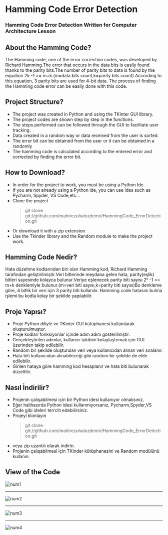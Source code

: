 # Hamming Code Error Detection
### Hamming Code Error Detection Written for Computer Architecture Lesson

 ## About the Hamming Code?
 The Hamming code, one of the error correction codes, was developed by Richard Hamming.The error that occurs in the data bits is easily found thanks to the parity bits.The number of parity bits to data is found by the equation 2k -1 >= m+k.(m=data bits count,k=parity bits count) According to this equation, 3 parity bits are used for 4-bit data. The process of finding the Hamming code error can be easily done with this code.
 
 ## Project Structure?
+ The project was created in Python and using the TKinter GUI library.
+ The project codes are shown step by step in the functions.
+ The steps performed can be followed through the GUI to facilitate user tracking.
+ Data created in a random way or data received from the user is sorted.
+ The error bit can be obtained from the user or it can be obtained in a randomly
+ The hamming code is calculated according to the entered error and corrected by finding the error bit.
 
## How to Download?
+ In order for the project to work, you must be using a Python Ide.
 + If you are not already using a Python ide, you can use ides such as Pycharm, Spyder, VS Code,etc... 
+ Clone the project
  > git clone git://github.com/mahirezuhalozdemir/HammingCode_ErrorDetection.git
+ Or download it with a zip extension
+ Use the Tkinder library and the Random module to make the project work.




## Hamming Code Nedir?
Hata düzeltme kodlarından biri olan Hamming kod, Richard Hamming tarafından geliştirilmiştir.Veri bitlerinde meydana gelen hata, parity(eşlik) bitleri sayesinde kolayca bulunur.Veriye eşlenecek parity biti sayısı 2ᵏ -1 >= m+k denklemiyle bulunur.(m=veri biti sayısı,k=parity biti sayısı)Bu denkleme göre, 4 bitlik bir veri için 3 parity biti kullanılır. Hamming code hatasını bulma işlemi bu kodla kolay bir şekilde yapılabilir.  

## Proje Yapısı?
+ Proje Python diliyle ve TKinter GUI kütüphanesi kullanılarak oluşturulmuştur.
+ Proje kodları fonksiyonlar içinde adım adım gösterilmiştir.
+ Gerçekleştirilen adımlar, kullanıcı takibini kolaylaştırmak için GUI üzerinden takip edilebilir.
+ Random bir şekilde oluşturulan veri veya kullanıcıdan alınan veri sıralanır. 
+ Hata biti kullanıcıdan alınabileceği gibi random bir şekilde de elde edilebilir.
+ Girilen hataya göre hamming kod hesaplanır ve hata biti bulunarak düzeltilir.
 
## Nasıl İndirilir?
+ Projenin çalışabilmesi için bir Python idesi kullanıyor olmalısınız.
 + Eğer halihazırda Python idesi kullanmıyorsanız, Pycharm,Spyder,VS Code gibi ideleri terrcih edebilirsiniz. 
+ Projeyi klonlayın
  > git clone git://github.com/mahirezuhalozdemir/HammingCode_ErrorDetection.git
+ veya zip uzantılı olarak indirin.
+ Projenin çalışabilmesi için TKinder kütüphanesini ve Random modülünü kullanın.
 

 ## View of the Code


![num1](https://user-images.githubusercontent.com/73248614/172059099-adc3b897-a529-4588-89f5-77dcc29e2344.jpg)
___
![num2](https://user-images.githubusercontent.com/73248614/172059162-b1a6ba21-78cc-4a49-b0ab-10231abab2e1.jpg)
___
![num3](https://user-images.githubusercontent.com/73248614/172059171-fa6efcd3-6216-4506-b0ed-8b31d6ddbbb1.jpg)
___
![num4](https://user-images.githubusercontent.com/73248614/172059173-2a03d9d2-a19f-4f96-8269-92f02a309bec.jpg)

